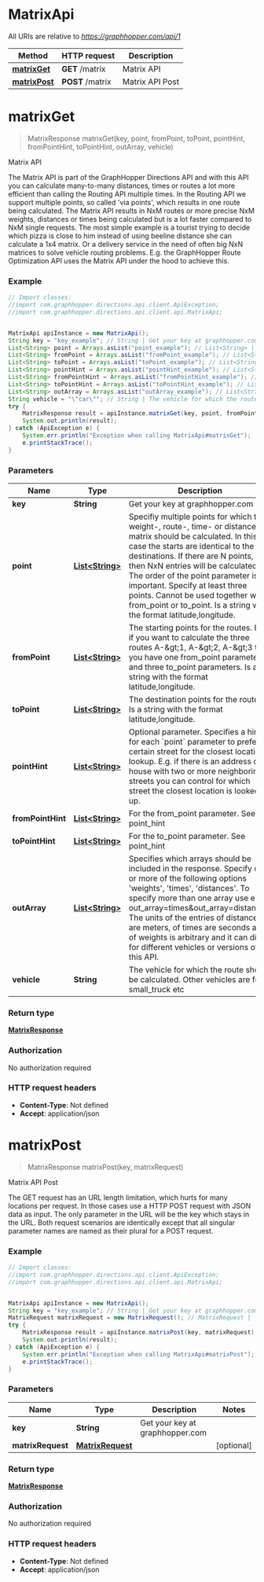 # MatrixApi

All URIs are relative to *https://graphhopper.com/api/1*

Method | HTTP request | Description
------------- | ------------- | -------------
[**matrixGet**](MatrixApi.md#matrixGet) | **GET** /matrix | Matrix API
[**matrixPost**](MatrixApi.md#matrixPost) | **POST** /matrix | Matrix API Post


<a name="matrixGet"></a>
# **matrixGet**
> MatrixResponse matrixGet(key, point, fromPoint, toPoint, pointHint, fromPointHint, toPointHint, outArray, vehicle)

Matrix API

The Matrix API is part of the GraphHopper Directions API and with this API you can calculate many-to-many distances, times or routes a lot more efficient than calling the Routing API multiple times. In the Routing API we support multiple points, so called &#39;via points&#39;, which results in one route being calculated. The Matrix API results in NxM routes or more precise NxM weights, distances or times being calculated but is a lot faster compared to NxM single requests. The most simple example is a tourist trying to decide which pizza is close to him instead of using beeline distance she can calculate a 1x4 matrix. Or a delivery service in the need of often big NxN matrices to solve vehicle routing problems. E.g. the GraphHopper Route Optimization API uses the Matrix API under the hood to achieve this. 

### Example
```java
// Import classes:
//import com.graphhopper.directions.api.client.ApiException;
//import com.graphhopper.directions.api.client.api.MatrixApi;


MatrixApi apiInstance = new MatrixApi();
String key = "key_example"; // String | Get your key at graphhopper.com
List<String> point = Arrays.asList("point_example"); // List<String> | Specifiy multiple points for which the weight-, route-, time- or distance-matrix should be calculated. In this case the starts are identical to the destinations. If there are N points, then NxN entries will be calculated. The order of the point parameter is important. Specify at least three points. Cannot be used together with from_point or to_point. Is a string with the format latitude,longitude.
List<String> fromPoint = Arrays.asList("fromPoint_example"); // List<String> | The starting points for the routes. E.g. if you want to calculate the three routes A-&gt;1, A-&gt;2, A-&gt;3 then you have one from_point parameter and three to_point parameters. Is a string with the format latitude,longitude.
List<String> toPoint = Arrays.asList("toPoint_example"); // List<String> | The destination points for the routes. Is a string with the format latitude,longitude.
List<String> pointHint = Arrays.asList("pointHint_example"); // List<String> | Optional parameter. Specifies a hint for each `point` parameter to prefer a certain street for the closest location lookup. E.g. if there is an address or house with two or more neighboring streets you can control for which street the closest location is looked up.
List<String> fromPointHint = Arrays.asList("fromPointHint_example"); // List<String> | For the from_point parameter. See point_hint
List<String> toPointHint = Arrays.asList("toPointHint_example"); // List<String> | For the to_point parameter. See point_hint
List<String> outArray = Arrays.asList("outArray_example"); // List<String> | Specifies which arrays should be included in the response. Specify one or more of the following options 'weights', 'times', 'distances'. To specify more than one array use e.g. out_array=times&out_array=distances. The units of the entries of distances are meters, of times are seconds and of weights is arbitrary and it can differ for different vehicles or versions of this API.
String vehicle = "\"car\""; // String | The vehicle for which the route should be calculated. Other vehicles are foot, small_truck etc
try {
    MatrixResponse result = apiInstance.matrixGet(key, point, fromPoint, toPoint, pointHint, fromPointHint, toPointHint, outArray, vehicle);
    System.out.println(result);
} catch (ApiException e) {
    System.err.println("Exception when calling MatrixApi#matrixGet");
    e.printStackTrace();
}
```

### Parameters

Name | Type | Description  | Notes
------------- | ------------- | ------------- | -------------
 **key** | **String**| Get your key at graphhopper.com |
 **point** | [**List&lt;String&gt;**](String.md)| Specifiy multiple points for which the weight-, route-, time- or distance-matrix should be calculated. In this case the starts are identical to the destinations. If there are N points, then NxN entries will be calculated. The order of the point parameter is important. Specify at least three points. Cannot be used together with from_point or to_point. Is a string with the format latitude,longitude. | [optional]
 **fromPoint** | [**List&lt;String&gt;**](String.md)| The starting points for the routes. E.g. if you want to calculate the three routes A-&amp;gt;1, A-&amp;gt;2, A-&amp;gt;3 then you have one from_point parameter and three to_point parameters. Is a string with the format latitude,longitude. | [optional]
 **toPoint** | [**List&lt;String&gt;**](String.md)| The destination points for the routes. Is a string with the format latitude,longitude. | [optional]
 **pointHint** | [**List&lt;String&gt;**](String.md)| Optional parameter. Specifies a hint for each &#x60;point&#x60; parameter to prefer a certain street for the closest location lookup. E.g. if there is an address or house with two or more neighboring streets you can control for which street the closest location is looked up. | [optional]
 **fromPointHint** | [**List&lt;String&gt;**](String.md)| For the from_point parameter. See point_hint | [optional]
 **toPointHint** | [**List&lt;String&gt;**](String.md)| For the to_point parameter. See point_hint | [optional]
 **outArray** | [**List&lt;String&gt;**](String.md)| Specifies which arrays should be included in the response. Specify one or more of the following options &#39;weights&#39;, &#39;times&#39;, &#39;distances&#39;. To specify more than one array use e.g. out_array&#x3D;times&amp;out_array&#x3D;distances. The units of the entries of distances are meters, of times are seconds and of weights is arbitrary and it can differ for different vehicles or versions of this API. | [optional]
 **vehicle** | **String**| The vehicle for which the route should be calculated. Other vehicles are foot, small_truck etc | [optional] [default to &quot;car&quot;]

### Return type

[**MatrixResponse**](MatrixResponse.md)

### Authorization

No authorization required

### HTTP request headers

 - **Content-Type**: Not defined
 - **Accept**: application/json

<a name="matrixPost"></a>
# **matrixPost**
> MatrixResponse matrixPost(key, matrixRequest)

Matrix API Post

The GET request has an URL length limitation, which hurts for many locations per request. In those cases use a HTTP POST request with JSON data as input. The only parameter in the URL will be the key which stays in the URL. Both request scenarios are identically except that all singular parameter names are named as their plural for a POST request. 

### Example
```java
// Import classes:
//import com.graphhopper.directions.api.client.ApiException;
//import com.graphhopper.directions.api.client.api.MatrixApi;


MatrixApi apiInstance = new MatrixApi();
String key = "key_example"; // String | Get your key at graphhopper.com
MatrixRequest matrixRequest = new MatrixRequest(); // MatrixRequest | 
try {
    MatrixResponse result = apiInstance.matrixPost(key, matrixRequest);
    System.out.println(result);
} catch (ApiException e) {
    System.err.println("Exception when calling MatrixApi#matrixPost");
    e.printStackTrace();
}
```

### Parameters

Name | Type | Description  | Notes
------------- | ------------- | ------------- | -------------
 **key** | **String**| Get your key at graphhopper.com |
 **matrixRequest** | [**MatrixRequest**](MatrixRequest.md)|  | [optional]

### Return type

[**MatrixResponse**](MatrixResponse.md)

### Authorization

No authorization required

### HTTP request headers

 - **Content-Type**: Not defined
 - **Accept**: application/json

